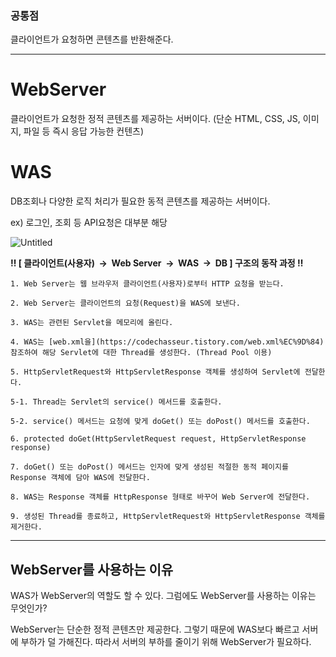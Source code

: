 ### 공통점

클라이언트가 요청하면 콘텐츠를 반환해준다.

---

# WebServer

클라이언트가 요청한 정적 콘텐츠를 제공하는 서버이다. (단순 HTML, CSS, JS, 이미지, 파일 등 즉시 응답 가능한 컨텐츠)

# WAS

DB조회나 다양한 로직 처리가 필요한 동적 콘텐츠를 제공하는 서버이다.

ex) 로그인, 조회 등 API요청은 대부분 해당

![Untitled](https://github.com/user-attachments/assets/e5b98852-6e92-4746-8d3d-c0b580a998d2)

**‼ [ 클라이언트(사용자)  →  Web Server  →  WAS  →  DB ] 구조의 동작 과정 ‼**

```
1. Web Server는 웹 브라우저 클라이언트(사용자)로부터 HTTP 요청을 받는다.

2. Web Server는 클라이언트의 요청(Request)을 WAS에 보낸다.

3. WAS는 관련된 Servlet을 메모리에 올린다.

4. WAS는 [web.xml을](https://codechasseur.tistory.com/web.xml%EC%9D%84) 참조하여 해당 Servlet에 대한 Thread를 생성한다. (Thread Pool 이용)

5. HttpServletRequest와 HttpServletResponse 객체를 생성하여 Servlet에 전달한다.

5-1. Thread는 Servlet의 service() 메서드를 호출한다.

5-2. service() 메서드는 요청에 맞게 doGet() 또는 doPost() 메서드를 호출한다.

6. protected doGet(HttpServletRequest request, HttpServletResponse response)

7. doGet() 또는 doPost() 메서드는 인자에 맞게 생성된 적절한 동적 페이지를 Response 객체에 담아 WAS에 전달한다.

8. WAS는 Response 객체를 HttpResponse 형태로 바꾸어 Web Server에 전달한다.

9. 생성된 Thread를 종료하고, HttpServletRequest와 HttpServletResponse 객체를 제거한다.
```

---

## WebServer를 사용하는 이유

WAS가 WebServer의 역할도 할 수 있다. 그럼에도 WebServer를 사용하는 이유는 무엇인가?

WebServer는 단순한 정적 콘텐츠만 제공한다. 그렇기 때문에 WAS보다 빠르고 서버에 부하가 덜 가해진다. 따라서 서버의 부하를 줄이기 위해 WebServer가 필요하다.
